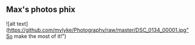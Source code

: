 ## Max's photos phix

![alt text](https://github.com/mvlyke/Photography/raw/master/DSC_0134_00001.jpg"So make the most of it!")
